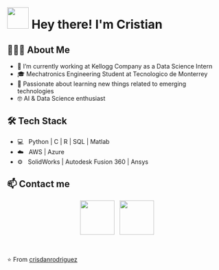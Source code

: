 <h1> <img src="https://media2.giphy.com/media/KGMzZvWa5su2O5LCVR/giphy.gif?cid=6c09b95211i01yzibtax7bavnouv04uu7q8ncyhv9xga4wye&rid=giphy.gif&ct=s" width="50px"> Hey there! I'm Cristian </h1>

<h2> 👨🏻‍💻 About Me </h2>

- 🔭 I’m currently working at Kellogg Company as a Data Science Intern
- 🎓 Mechatronics Engineering Student at Tecnologico de Monterrey
- 🌱 Passionate about learning new things related to emerging technologies
- 🤓 AI & Data Science enthusiast


<h2>🛠 Tech Stack</h2>

- 💻 &nbsp; Python | C | R | SQL | Matlab  
- ☁️ &nbsp; AWS | Azure  
- ⚙️ &nbsp; SolidWorks | Autodesk Fusion 360 | Ansys  

<h2> 📫 Contact me </h2>

<p align="center">
&nbsp; <a href="https://www.linkedin.com/in/crisdanrodriguez" target="_blank" rel="noopener noreferrer"><img src="https://img.icons8.com/plasticine/100/000000/linkedin.png" width="80" /></a>
&nbsp; <a href="mailto:crisdanrodvaz@gmail.com" target="_blank" rel="noopener noreferrer"><img src="https://img.icons8.com/plasticine/100/000000/gmail.png"  width="80" /></a>
</p align='center'>

</br>

⭐️ From [crisdanrodriguez](https://github.com/crisdanrodriguez)
